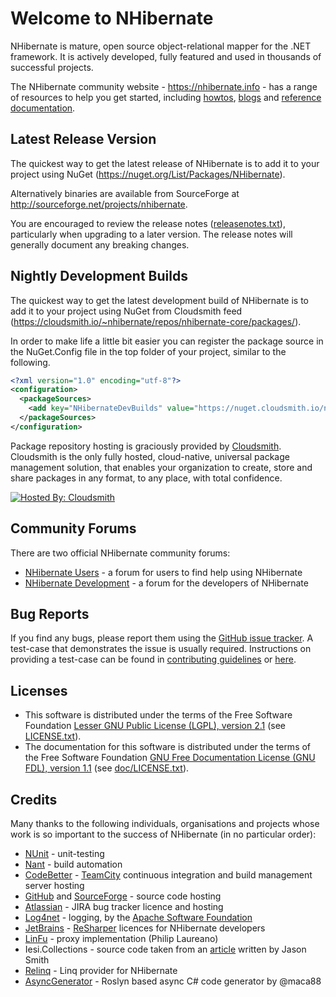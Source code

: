Welcome to NHibernate
=====================

NHibernate is mature, open source object-relational mapper for the .NET framework. It is actively developed,
fully featured and used in thousands of successful projects.

The NHibernate community website - <https://nhibernate.info> - has a range of resources to help you get started,
including [howtos][A1], [blogs][A2] and [reference documentation][A3].

[A1]: https://nhibernate.info/doc/
[A2]: https://nhibernate.info/blog/
[A3]: https://nhibernate.info/doc/nh/en/index.html

Latest Release Version
--------------

The quickest way to get the latest release of NHibernate is to add it to your project using 
NuGet (<https://nuget.org/List/Packages/NHibernate>).

Alternatively binaries are available from SourceForge at <http://sourceforge.net/projects/nhibernate>.

You are encouraged to review the release notes ([releasenotes.txt](releasenotes.txt)), particularly when upgrading to a 
later version. The release notes will generally document any breaking changes.

Nightly Development Builds
--------------------------

The quickest way to get the latest development build of NHibernate is to add it to your project using 
NuGet from Cloudsmith feed (<https://cloudsmith.io/~nhibernate/repos/nhibernate-core/packages/>).

In order to make life a little bit easier you can register the package source in the NuGet.Config
file in the top folder of your project, similar to the following.

```xml
<?xml version="1.0" encoding="utf-8"?>
<configuration>
  <packageSources>
    <add key="NHibernateDevBuilds" value="https://nuget.cloudsmith.io/nhibernate/nhibernate-core/v3/index.json" />
  </packageSources>
</configuration>
```

Package repository hosting is graciously provided by  [Cloudsmith](https://cloudsmith.com).
Cloudsmith is the only fully hosted, cloud-native, universal package management solution, that
enables your organization to create, store and share packages in any format, to any place, with total
confidence.

[![Hosted By: Cloudsmith](https://img.shields.io/badge/OSS%20hosting%20by-cloudsmith-blue?logo=cloudsmith&style=flat-square)](https://cloudsmith.com)

Community Forums
----------------

There are two official NHibernate community forums:

* [NHibernate Users][B1] - a forum for users to find help using NHibernate
* [NHibernate Development][B2] - a forum for the developers of NHibernate

[B1]: http://groups.google.com/group/nhusers
[B2]: http://groups.google.com/group/nhibernate-development

Bug Reports
-----------

If you find any bugs, please report them using the [GitHub issue tracker][C1]. A
test-case that demonstrates the issue is usually required. Instructions on providing a test-case
can be found in [contributing guidelines][C3] or [here][C2].

[C1]: https://github.com/nhibernate/nhibernate-core/issues
[C2]: https://nhibernate.info/blog/2008/10/04/the-best-way-to-solve-nhibernate-bugs-submit-good-unit-test.html
[C3]: CONTRIBUTING.md

Licenses
--------

- This software is distributed under the terms of the Free Software Foundation [Lesser GNU Public License (LGPL), version 2.1][D1] (see [LICENSE.txt][D2]).
- The documentation for this software is distributed under the terms of the Free Software Foundation [GNU Free Documentation License (GNU FDL), version 1.1][D3] (see [doc/LICENSE.txt][D4]).

[D1]: http://www.gnu.org/licenses/lgpl-2.1-standalone.html
[D2]: LICENSE.txt
[D3]: http://www.gnu.org/licenses/old-licenses/fdl-1.1-standalone.html
[D4]: doc/LICENSE.txt

Credits
-------

Many thanks to the following individuals, organisations and projects whose work is so important to the success
of NHibernate (in no particular order):

* [NUnit][] - unit-testing
* [Nant][] - build automation
* [CodeBetter][] - [TeamCity][] continuous integration and build management server hosting
* [GitHub][] and [SourceForge][] - source code hosting
* [Atlassian][] - JIRA bug tracker licence and hosting
* [Log4net][] - logging, by the [Apache Software Foundation][]
* [JetBrains][] - [ReSharper][] licences for NHibernate developers 
* [LinFu][] - proxy implementation (Philip Laureano)
* Iesi.Collections - source code taken from an [article][] written by Jason Smith
* [Relinq][] - Linq provider for NHibernate
* [AsyncGenerator][] - Roslyn based async C# code generator by @maca88


[NUnit]: http://www.nunit.org
[Nant]: http://nant.sourceforge.net
[CodeBetter]: http://www.codebetter.com
[TeamCity]: http://www.jetbrains.com/teamcity
[GitHub]: http://www.github.com
[SourceForge]: http://www.sourceforge.net
[Atlassian]: http://www.atlassian.com
[Log4net]: http://logging.apache.org/log4net
[Apache Software Foundation]: http://www.apache.org
[JetBrains]: http://www.jetbrains.com
[ReSharper]: http://www.jetbrains.com/resharper
[LinFu]: https://github.com/philiplaureano/LinFu
[article]: http://www.codeproject.com/KB/recipes/sets.aspx
[Relinq]: https://github.com/re-motion/Relinq
[AsyncGenerator]: http://github.com/maca88/AsyncGenerator
